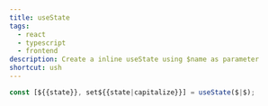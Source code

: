 ```yaml
---
title: useState
tags:
  - react
  - typescript
  - frontend
description: Create a inline useState using $name as parameter
shortcut: ush
---
```


```typescript
const [${{state}}, set${{state|capitalize}}] = useState($|$);
```
